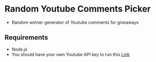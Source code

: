 # Random Youtube Comments Picker

- Random winner generator of Youtube comments for giveaways

## Requirements

- Node.js
- You should have your own Youtube API key to run this [Link](https://developers.google.com/youtube/v3/getting-started)
